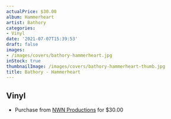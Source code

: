 ```yaml
---
actualPrice: $30.00
album: Hammerheart
artist: Bathory
categories:
- Vinyl
date: '2021-07-07T15:39:53'
draft: false
images:
- /images/covers/bathory-hammerheart.jpg
inStock: true
thumbnailImage: /images/covers/bathory-hammerheart-thumb.jpg
title: Bathory - Hammerheart
---
```


## Vinyl
* Purchase from [NWN Productions](http://shop.nwnprod.com/index.php?route=product/product&path=75&product_id=16595&sort=pd.name&order=ASC) for $30.00
